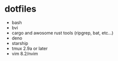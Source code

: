 # dotfiles

* bash 
* bvi
* cargo and awosome rust tools (ripgrep, bat, etc...)
* deno
* starship
* tmux 2.9a or later
* vim 8.2/nvim
